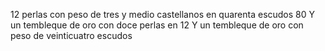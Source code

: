 12 perlas con peso de tres y medio castellanos en quarenta escudos
80
Y un tembleque de oro con doce perlas en
12
Y un tembleque de oro con peso de veinticuatro escudos